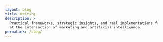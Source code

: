 ```yaml
---
layout: blog
title: Writing
description: >
  Practical frameworks, strategic insights, and real implementations from building 
  at the intersection of marketing and artificial intelligence.
permalink: /blog/
---
```

